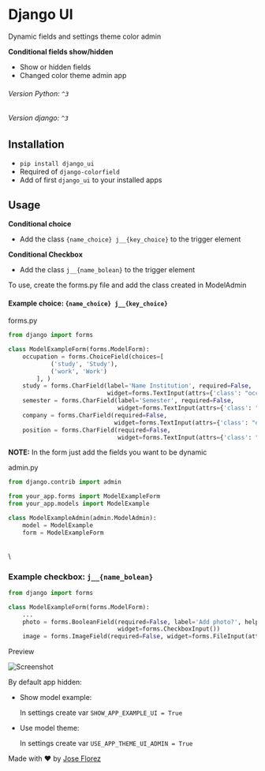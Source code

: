 # Django UI 

Dynamic fields and settings theme color admin

**Conditional fields show/hidden**

- Show or hidden fields
- Changed color theme admin app


###### Version Python: `^3`
###### Version django: `^3`

## Installation
- `pip install django_ui`
- Required of `django-colorfield`
- Add of first `django_ui` to your installed apps


## Usage

**Conditional choice**
- Add the class `{name_choice} j__{key_choice}` to the trigger element

**Conditional Checkbox**
- Add the class `j__{name_bolean}` to the trigger element


To use, create the forms.py file and add the class created in ModelAdmin

#### Example choice: `{name_choice} j__{key_choice}`

forms.py

```python
from django import forms

class ModelExampleForm(forms.ModelForm):
    occupation = forms.ChoiceField(choices=[
            ('study', 'Study'),
            ('work', 'Work')
        ], )
    study = forms.CharField(label='Name Institution', required=False,
                            widget=forms.TextInput(attrs={'class': "occupation j__study"}))
    semester = forms.CharField(label='Semester', required=False,
                               widget=forms.TextInput(attrs={'class': "occupation j__study"}))
    company = forms.CharField(required=False,
                              widget=forms.TextInput(attrs={'class': "occupation j__work"}))
    position = forms.CharField(required=False,
                               widget=forms.TextInput(attrs={'class': "occupation j__work"}))
```

**NOTE:** In the form just add the fields you want to be dynamic


admin.py

```python
from django.contrib import admin

from your_app.forms import ModelExampleForm
from your_app.models import ModelExample

class ModelExampleAdmin(admin.ModelAdmin):
    model = ModelExample
    form = ModelExampleForm
``` 
\
\



### Example checkbox:  `j__{name_bolean}`

```python
from django import forms

class ModelExampleForm(forms.ModelForm):
    ...
    photo = forms.BooleanField(required=False, label='Add photo?', help_text='Select if you want to add a photo',
                               widget=forms.CheckboxInput())
    image = forms.ImageField(required=False, widget=forms.FileInput(attrs={'class': "j__photo"}))

```


Preview

![Screenshot](./media/django_ui.gif)



By default app hidden:

- Show model example: 
   
    In settings create var `SHOW_APP_EXAMPLE_UI = True`
   
   
   
- Use model theme:

    In settings create var `USE_APP_THEME_UI_ADMIN = True`   




Made with ♥ by [Jose Florez](www.joseflorez.co)
